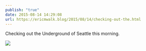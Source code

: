 ```yaml
---
publish: "true"
date: 2015-08-14 14:29:08
url: https://ericmwalk.blog/2015/08/14/checking-out-the.html
---
```


Checking out the Underground of Seattle this morning.

![](https://ericmwalk.blog/uploads/2022/c461bd1d04.jpg)